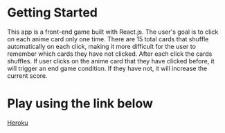 # Getting Started
This app is a front-end game built with React.js. The user's goal is to click on each anime card only one time. There are 15 total cards that shuffle automatically on each click, making it more difficult for the user to remember which cards they have not clicked. After each click the cards shuffles. If user clicks on the anime card that they have clicked before, it will trigger an end game condition. If they have not, it will increase the current score. 

# Play using the link below
[Heroku](https://clicky-anime.herokuapp.com/)

